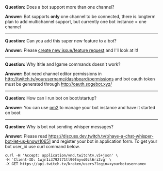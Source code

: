 **Question:** Does a bot support more than one channel?

**Answer:** Bot supports **only** one channel to be connected, there is longterm plan to add multichannel support, but currently one bot instance = one channel

***

**Question:** Can you add this super new feature to a bot?

**Answer:** Please [create new issue/feature request](https://github.com/sogehige/SogeBot/issues/new?labels=feature+request) and I'll look at it!

***

**Question:** Why !title and !game commands doesn't work?

**Answer:** Bot need channel editor permissions in http://twitch.tv/yourusername/dashboard/permissions and bot oauth token must be generated through http://oauth.sogebot.xyz/

***

**Question:** How can I run bot on boot/startup?

**Answer:** You can use [pm2](https://github.com/Unitech/pm2) to manage your bot instance and have it started on boot

***

**Question:** Why is bot not sending whisper messages?

**Answer:** Please read https://discuss.dev.twitch.tv/t/have-a-chat-whisper-bot-let-us-know/10651 and register your bot in application form. To get your bot user_id use curl command below.

    curl -H 'Accept: application/vnd.twitchtv.v5+json' \
    -H 'Client-ID: 1wjn1i3792t71tl90fmyvd0zl6ri2vg' \
    -X GET https://api.twitch.tv/kraken/users?login=<yourbotusername>